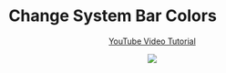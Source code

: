 # Change System Bar Colors

<p align="center">
  <a href="https://youtu.be/K099Vg6_t1o" align="center">YouTube Video Tutorial</a>
</p>
<p align="center">
  <img src="https://i.postimg.cc/QtcP8Zf6/System-Bar.png" href="https://youtu.be/K099Vg6_t1o">
</p>
